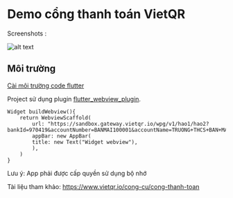 # Demo cổng thanh toán VietQR


Screenshots :

![alt text](https://im5.ezgif.com/tmp/ezgif-5-12eaf0219b.gif "Webview 1")



## Môi trường
[Cài môi trường code flutter](https://docs.flutter.dev/get-started/install)

Project sử dụng plugin [flutter_webview_plugin](https://pub.dartlang.org/packages/flutter_webview_plugin).

```
Widget buildWebview(){
    return WebviewScaffold(
        url: "https://sandbox.gateway.vietqr.io/wpg/v1/hao1/hao2?bankId=970419&accountNumber=BANMAI100001&accountName=TRUONG+THCS+BAN+MAI&amount=18500200&description=QST123+.+Nguyen+Hong+Diep+.+5A+.+0973000123+.+Nop+hoc+phi",
        appBar: new AppBar(
        title: new Text("Widget webview"),
        ),
    )
}
```
Lưu ý: App phải được cấp quyền sử dụng bộ nhớ

Tài liệu tham khảo: https://www.vietqr.io/cong-cu/cong-thanh-toan
